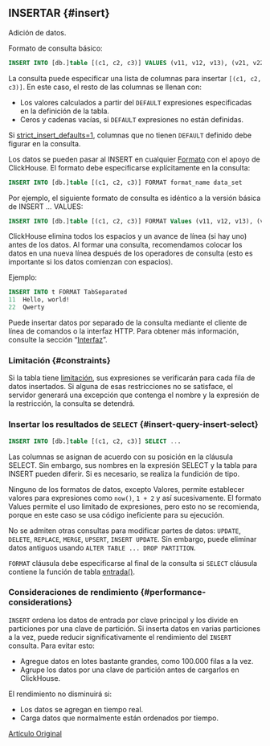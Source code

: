 ## INSERTAR {#insert}

Adición de datos.

Formato de consulta básico:

``` sql
INSERT INTO [db.]table [(c1, c2, c3)] VALUES (v11, v12, v13), (v21, v22, v23), ...
```

La consulta puede especificar una lista de columnas para insertar `[(c1, c2, c3)]`. En este caso, el resto de las columnas se llenan con:

-   Los valores calculados a partir del `DEFAULT` expresiones especificadas en la definición de la tabla.
-   Ceros y cadenas vacías, si `DEFAULT` expresiones no están definidas.

Si [strict\_insert\_defaults=1](../operations/settings/settings.md), columnas que no tienen `DEFAULT` definido debe figurar en la consulta.

Los datos se pueden pasar al INSERT en cualquier [Formato](../interfaces/formats.md#formats) con el apoyo de ClickHouse. El formato debe especificarse explícitamente en la consulta:

``` sql
INSERT INTO [db.]table [(c1, c2, c3)] FORMAT format_name data_set
```

Por ejemplo, el siguiente formato de consulta es idéntico a la versión básica de INSERT … VALUES:

``` sql
INSERT INTO [db.]table [(c1, c2, c3)] FORMAT Values (v11, v12, v13), (v21, v22, v23), ...
```

ClickHouse elimina todos los espacios y un avance de línea (si hay uno) antes de los datos. Al formar una consulta, recomendamos colocar los datos en una nueva línea después de los operadores de consulta (esto es importante si los datos comienzan con espacios).

Ejemplo:

``` sql
INSERT INTO t FORMAT TabSeparated
11  Hello, world!
22  Qwerty
```

Puede insertar datos por separado de la consulta mediante el cliente de línea de comandos o la interfaz HTTP. Para obtener más información, consulte la sección “[Interfaz](../interfaces/index.md#interfaces)”.

### Limitación {#constraints}

Si la tabla tiene [limitación](create.md#constraints), sus expresiones se verificarán para cada fila de datos insertados. Si alguna de esas restricciones no se satisface, el servidor generará una excepción que contenga el nombre y la expresión de la restricción, la consulta se detendrá.

### Insertar los resultados de `SELECT` {#insert-query-insert-select}

``` sql
INSERT INTO [db.]table [(c1, c2, c3)] SELECT ...
```

Las columnas se asignan de acuerdo con su posición en la cláusula SELECT. Sin embargo, sus nombres en la expresión SELECT y la tabla para INSERT pueden diferir. Si es necesario, se realiza la fundición de tipo.

Ninguno de los formatos de datos, excepto Valores, permite establecer valores para expresiones como `now()`, `1 + 2` y así sucesivamente. El formato Values permite el uso limitado de expresiones, pero esto no se recomienda, porque en este caso se usa código ineficiente para su ejecución.

No se admiten otras consultas para modificar partes de datos: `UPDATE`, `DELETE`, `REPLACE`, `MERGE`, `UPSERT`, `INSERT UPDATE`.
Sin embargo, puede eliminar datos antiguos usando `ALTER TABLE ... DROP PARTITION`.

`FORMAT` cláusula debe especificarse al final de la consulta si `SELECT` cláusula contiene la función de tabla [entrada()](table_functions/input.md).

### Consideraciones de rendimiento {#performance-considerations}

`INSERT` ordena los datos de entrada por clave principal y los divide en particiones por una clave de partición. Si inserta datos en varias particiones a la vez, puede reducir significativamente el rendimiento del `INSERT` consulta. Para evitar esto:

-   Agregue datos en lotes bastante grandes, como 100.000 filas a la vez.
-   Agrupe los datos por una clave de partición antes de cargarlos en ClickHouse.

El rendimiento no disminuirá si:

-   Los datos se agregan en tiempo real.
-   Carga datos que normalmente están ordenados por tiempo.

[Artículo Original](https://clickhouse.tech/docs/es/query_language/insert_into/) <!--hide-->
